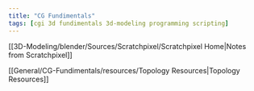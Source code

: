 ```yaml
---
title: "CG Fundimentals"
tags: [cgi 3d fundimentals 3d-modeling programming scripting]
---
```


[[3D-Modeling/blender/Sources/Scratchpixel/Scratchpixel Home|Notes from Scratchpixel]]

[[General/CG-Fundimentals/resources/Topology Resources|Topology Resources]]

